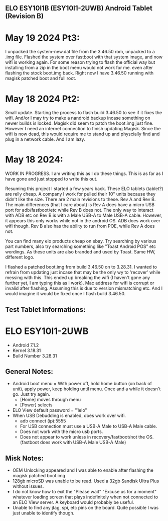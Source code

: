 ## ELO ESY10I1B (ESY10I1-2UWB) Android Tablet (Revision B)

# May 19 2024 Pt3:
I unpacked the system-new.dat file from the 3.46.50 rom, unpacked to a .img file. Flashed the system over fastboot with that system image, and now wifi is working again. For some reason
trying to flash the official way but installing from a zip in the boot menu would not work for me. even after flashing the stock boot.img back. 
Right now I have 3.46.50 running with magisk patched boot and full root. 

# May 18 2024 Pt2:
Small update. Starting the process to flash build 3.46.50 to see if it fixes the wifi. And/or I may try to make a nandroid backup incase something on newer builds is locked. 
Magisk did seem to patch the boot.img just fine. However I need an internet connection to finish updating Magisk. Since the wifi is now dead, this would require me to stand up
and physcially find and plug in a network cable. And I am lazy. 
# May 18 2024: 
WORK IN PROGRESS. I am writing this as I do these things. This is as far as I have gone and just stopped to write this out. 

Resuming this project I started a few years back. These ELO tablets (tablet?) are relly cheap. A company I work for pulled their 10" units because they didn't like the size.
There are 2 main revisions to these. Rev A and Rev B. The main differences (that I care about) is Rev A does have a micro USB port for adb/fastboot/etc while Rev B does not.
The only way to interact with ADB etc on Rev B is with a Male USB-A to Male USB-A cable. However, it appears this only works while not in the android OS. ADB does work over wifi though.
Rev B also has the ability to run from POE, while Rev A does not.

You can find many elo products cheap on ebay. Try searching by various part numbers, also try searching something like "Toast Android POS" etc wordings. As these units are
also branded and used by Toast. Same HW, different logo. 

I flashed a patched boot.img from build 3.46.50 on to 3.28.31. I wanted to refrain from updating just incase that may be the only wy to 'recover' while messing with this.
This ended up breaking the wifi (I haven't gone any further yet, I am typing this as I work). Mac address for wifi is corrupt or invalid after flashing. Assuming this
is due to version mismatching etc. And I would imagine it would be fixed once I flash build 3.46.50. 

## Test Tablet Informations:
# ELO ESY10I1-2UWB
- Android 7.1.2
- Kernel 3.18.31
- Build Number 3.28.31

## General Notes:
- Android boot menu = With power off, hold home button (on back of unit), apply power, keep holding until menu. Once and a while it doesn't go. Just try again.
	- [Home] moves through menu
	- [Power] selects 
- ELO View default password = "1elo"
- When USB Debudding is enabled, does work over wifi. 
	- adb connect (ip):5555
	- For USB connection must use a USB-A Male to USB-A Male cable. 
	- Does not work with the micro usb ports.
	- Does not appear to work unless in recovery/fastboot/not the OS. (fastboot does work with USB-A Male USB-A Male)

## Misk Notes:
- OEM Unlocking appeared and I was able to enable after flashing the magisk patched boot.img
- 128gb microSD was unable to be read. Used a 32gb Sandisk Ultra Plus without issues.
- I do not know how to exit the "Please wait" "Excuse us for a moment" whatever loading screen that plays indefinitely when not connected to an ELO View server. A keyboard would probably be useful. 
- Unable to find any jtag, spi, etc pins on the board. Quite possible I was just unable to identify though.
